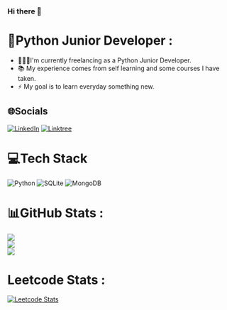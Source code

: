 ### Hi there 👋

<!--
**adityaa-codes/adityaa-codes** is a ✨ _special_ ✨ repository because its `README.md` (this file) appears on your GitHub profile.

Here are some ideas to get you started:

- 🔭 I’m currently working on ...
- 🌱 I’m currently learning ...
- 👯 I’m looking to collaborate on ...
- 🤔 I’m looking for help with ...
- 💬 Ask me about ...
- 📫 How to reach me: ...
- 😄 Pronouns: ...
- ⚡ Fun fact: ...
-->
# 💫Python Junior Developer :
- 👨🏻‍💻I'm currently freelancing as a Python Junior Developer.
- 📚 My experience comes from self learning and some courses I have taken.
- ⚡️ My goal is to learn everyday something new.


## 🌐Socials
[![LinkedIn](https://img.shields.io/badge/LinkedIn-0077B5?style=for-the-badge&logo=linkedin&logoColor=white)](https://www.linkedin.com/in/vasilis-gkatzis-9600b7230) 
[![Linktree](https://img.shields.io/badge/linktree-1de9b6?style=for-the-badge&logo=linktree&logoColor=white)](https://linktr.ee/bilakos26) 


# 💻Tech Stack

 ![Python](https://img.shields.io/badge/python-3670A0?style=for-the-badge&logo=python&logoColor=ffdd54) ![SQLite](https://img.shields.io/badge/sqlite-%2307405e.svg?style=for-the-badge&logo=sqlite&logoColor=white) ![MongoDB](https://img.shields.io/badge/MongoDB-4EA94B?style=for-the-badge&logo=mongodb&logoColor=white)

# 📊GitHub Stats :
![](https://github-readme-stats.vercel.app/api?username=bilakos26&theme=dark&hide_border=true&include_all_commits=true&count_private=true)<br/>
![](https://github-readme-streak-stats.herokuapp.com/?user=bilakos26&theme=dark&hide_border=true)<br/>
![](https://github-readme-stats.vercel.app/api/top-langs/?username=bilakos26&theme=dark&hide_border=true&include_all_commits=true&count_private=true&layout=compact)

# Leetcode Stats :
[![Leetcode Stats](https://leetcard.jacoblin.cool/bilakos26?theme=nord)](https://leetcode.com/bilakos26/)